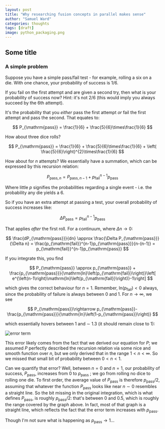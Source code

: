 ```yaml
---
layout: post
title: "Why researching fusion concepts in parallel makes sense"
author: "Samuel Ward"
categories: thoughts
tags: [draft]
image: python_packaging.png
---
```


## Some title

### A simple problem

Suppose you have a simple pass/fail test - for example, rolling a six on a die. With one chance, your probability of success is 1/6.

If you fail on the first attempt and are given a second try, then what is your probability of success now? Hint: it's not 2/6 (this would imply you always succeed by the 6th attempt).

It's the probability that you _either_ pass the first attempt _or_ fail the first attempt and pass the second. That equates to:

$$
P_{\mathrm{pass}} = \frac{1}{6} + \frac{5}{6}\times\frac{1}{6}  
$$

How about three dice rolls? 

$$
P_{\mathrm{pass}} = \frac{1}{6} + \frac{5}{6}\times\frac{1}{6} + \left( \frac{5}{6}\right)^{2}\times\frac{1}{6}  
$$

How about for $n$ attempts? We essentially have a summation, which can be expressed by this recursion relation:

$$
P_{\mathrm{pass},n} = P_{\mathrm{pass},n-1} + p_{\mathrm{fail}}^{n-1}p_{\mathrm{pass}} 
$$

Where little $p$ signifies the probabilities regarding a single event - i.e. the probability any die yields a 6.

So if you have an extra attempt at passing a test, your overall probability of success increases like:

$$
\Delta P_{\mathrm{pass}} = p_{\mathrm{fail}}^{n-1}p_{\mathrm{pass}}
$$

That applies _after_ the first roll. For a continuum, where $\Delta n\rightarrow0$:

$$
\frac{dP_{\mathrm{pass}}}{dn} \approx \frac{\Delta P_{\mathrm{pass}}}{\Delta n} = \frac{p_{\mathrm{fail}}^{n-1}p_{\mathrm{pass}}}{n-(n-1)} = p_{\mathrm{fail}}^{n-1}p_{\mathrm{pass}}
$$

If you integrate this, you find

$$
P_{\mathrm{pass}} \approx p_{\mathrm{pass}} + \frac{p_{\mathrm{pass}}}{\mathrm{ln}\left(p_{\mathrm{fail}}\right)}\left[ e^{\left(n-1\right)\mathrm{ln}\left(p_{\mathrm{fail}}\right)}-1\right]
$$

which gives the correct behaviour for $n=1$. Remember, $\mathrm{ln}\left(p_{\mathrm{fail}}\right)<0$ always, since the probability of failure is always between 0 and 1. For $n\rightarrow\infty$, we see

$$
P_{\mathrm{pass}}\rightarrow p_{\mathrm{pass}}-\frac{p_{\mathrm{pass}}}{\mathrm{ln}\left(1-p_{\mathrm{pass}}\right)}
$$

which essentially hovers between 1 and $\sim$ 1.3 (it should remain close to 1):

![error term](https://samuelhward.github.io/assets/img/parallel_fusion_error_term.png?raw=true "error term")

This error likely comes from the fact that we derived our equation for $P$; we assumed $P$ perfectly described the recursion relation via some nice and smooth function over $n$, but we only derived that in the range $1<n<\infty$. So we missed that small bit of probability between $0<n<1$. 

Can we quantify that error? Well, between $n=0$ and $n=1$, our probability of success, $P_{\mathrm{pass}}$, increases from 0 to $p_{\mathrm{pass}}$ ; we go from rolling no dice to rolling one die. To first order, the average value of $P_{\mathrm{pass}}$ is  therefore $p_{\mathrm{pass}}/2$, assuming that whatever the function $P_{\mathrm{pass}}$ looks like near $n\sim0$ resembles a straight line. So the bit missing in the original integration, which is what defines $P_{\mathrm{pass}}$, is roughly $p_{\mathrm{pass}}/2$: that's between 0 and 0.5, which is roughly the range covered by the graph above. In fact, most of that graph is a straight line, which reflects the fact that the error term increases with $p_{\mathrm{pass}}$.

Though I'm not sure what is happening as $p_{\mathrm{pass}}\rightarrow 1$...


